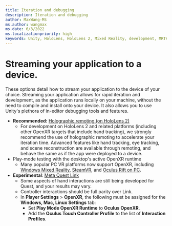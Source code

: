 ```yaml
---
title: Iteration and debugging
description: Iteration and debugging
author: MaxWang-MS
ms.author: wangmax
ms.date: 6/3/2022
ms.localizationpriority: high
keywords: Unity, HoloLens, HoloLens 2, Mixed Reality, development, MRTK3, debugging
---
```


# Streaming your application to a device.

These options detail how to stream your application to the device of your choice. Streaming your application allows for rapid iteration and development, as the application runs locally on your machine, without the need to compile and install onto your device. It also allows you to use Unity's plethora of in-editor debugging tools and features.

- **Recommended:** [Holographic remoting (on HoloLens 2)](/windows/mixed-reality/develop/unity/preview-and-debug-your-app)
    - For development on HoloLens 2 and related platforms (including other OpenXR targets that include hand tracking), we strongly recommend the use of holographic remoting to accelerate your iteration time. Advanced features like hand tracking, eye tracking, and scene reconstruction are available through remoting, and behave the same as if the app were deployed to a device.
- Play-mode testing with the desktop's active OpenXR runtime
  - Many popular PC VR platforms now support OpenXR, including [Windows Mixed Reality](/windows/mixed-reality/develop/native/openxr-getting-started), [SteamVR](https://www.steamvr.com/), and [Oculus Rift on PC](https://developer.oculus.com/documentation/native/pc/dg-openxr/).
- **Experimental**: [Meta Quest Link](https://www.meta.com/quest/)
    - Some aspects of hand interactions are still being developed for Quest, and your results may vary.
    - Controller interactions should be full parity over Link.
    - In **Player Settings** > **OpenXR**, the following must be assigned for the **Windows, Mac, Linux Settings** tab:
        - Set **Play Mode OpenXR Runtime** to **Oculus OpenXR**.
        - Add the **Oculus Touch Controller Profile** to the list of **Interaction Profiles**.